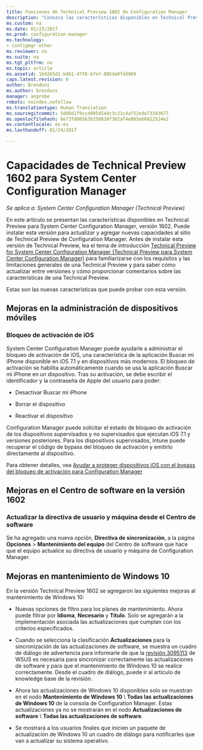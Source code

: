 ```yaml
---
title: Funciones de Technical Preview 1602 de Configuration Manager
description: "Conozca las características disponibles en Technical Preview para System Center Configuration Manager, versión 1602."
ms.custom: na
ms.date: 01/23/2017
ms.prod: configuration-manager
ms.technology:
- configmgr-other
ms.reviewer: na
ms.suite: na
ms.tgt_pltfrm: na
ms.topic: article
ms.assetid: 1b9265d1-b461-47f8-b7ef-885da0fdd969
caps.latest.revision: 6
author: Brenduns
ms.author: brenduns
manager: angrobe
robots: noindex,nofollow
ms.translationtype: Human Translation
ms.sourcegitcommit: 5d08d1f9ccd995d544c3c21c4af52ede73343077
ms.openlocfilehash: 6e737d06563b256010f302af4e805eb6812524e2
ms.contentlocale: es-es
ms.lasthandoff: 01/24/2017

---
```

# <a name="capabilities-in-technical-preview-1602-for-system-center-configuration-manager"></a>Capacidades de Technical Preview 1602 para System Center Configuration Manager

*Se aplica a: System Center Configuration Manager (Technical Preview)*

En este artículo se presentan las características disponibles en Technical Preview para System Center Configuration Manager, versión 1602. Puede instalar esta versión para actualizar y agregar nuevas capacidades al sitio de Technical Preview de Configuration Manager. Antes de instalar esta versión de Technical Preview, lea el tema de introducción [Technical Preview for System Center Configuration Manager (Technical Preview para System Center Configuration Manager)](../../core/get-started/technical-preview.md) para familiarizarse con los requisitos y las limitaciones generales de una Technical Preview y para saber cómo actualizar entre versiones y cómo proporcionar comentarios sobre las características de una Technical Preview.  

 Estas son las nuevas características que puede probar con esta versión.  

##  <a name="BKMK_MDM"></a> Mejoras en la administración de dispositivos móviles  

### <a name="ios-activation-lock"></a>Bloqueo de activación de iOS  
 System Center Configuration Manager puede ayudarle a administrar el bloqueo de activación de iOS, una característica de la aplicación Buscar mi iPhone disponible en iOS 7.1 y en dispositivos más modernos. El bloqueo de activación se habilita automáticamente cuando se usa la aplicación Buscar mi iPhone en un dispositivo. Tras su activación, se debe escribir el identificador y la contraseña de Apple del usuario para poder:  

-   Desactivar Buscar mi iPhone  

-   Borrar el dispositivo  

-   Reactivar el dispositivo  

 Configuration Manager puede solicitar el estado de bloqueo de activación de los dispositivos supervisados y no supervisados que ejecutan iOS 7.1 y versiones posteriores. Para los dispositivos supervisados, Intune puede recuperar el código de bypass del bloqueo de activación y emitirlo directamente al dispositivo.  

 Para obtener detalles, vea [Ayudar a proteger dispositivos iOS con el bypass del bloqueo de activación para Configuration Manager](/sccm/mdm/deploy-use/manage-ios-activation-lock)  

##  <a name="BKMK_SC1601"></a> Mejoras en el Centro de software en la versión 1602  

### <a name="refresh-pc-machine-and-user-policy-from-software-center"></a>Actualizar la directiva de usuario y máquina desde el Centro de software  
 Se ha agregado una nueva opción, **Directiva de sincronización**, a la página **Opciones** > **Mantenimiento del equipo** del Centro de software que hace que el equipo actualice su directiva de usuario y máquina de Configuration Manager.  

##  <a name="BKMK_Win10Servicing"></a> Mejoras en mantenimiento de Windows 10  
 En la versión Technical Preview 1602 se agregaron las siguientes mejoras al mantenimiento de Windows 10:  

-   Nuevas opciones de filtro para los planes de mantenimiento.  Ahora puede filtrar por **Idioma**, **Necesario** y **Título**. Solo se agregarán a la implementación asociada las actualizaciones que cumplan con los criterios especificados.  

-   Cuando se selecciona la clasificación **Actualizaciones** para la sincronización de las actualizaciones de software, se muestra un cuadro de diálogo de advertencia para informarle de que la [revisión 3095113](https://support.microsoft.com/kb/3095113) de WSUS es necesaria para sincronizar correctamente las actualizaciones de software y para que el mantenimiento de Windows 10 se realice correctamente.  Desde el cuadro de diálogo, puede ir al artículo de knowledge base de la revisión.  

-   Ahora las actualizaciones de Windows 10 disponibles solo se muestran en el nodo **Mantenimiento de Windows 10** \ **Todas las actualizaciones de Windows 10** de la consola de Configuration Manager. Estas actualizaciones ya no se mostrarán en el nodo **Actualizaciones de software** \ **Todas las actualizaciones de software**.  

-   Se mostrará a los usuarios finales que inicien un paquete de actualización de Windows 10 un cuadro de diálogo para notificarles que van a actualizar su sistema operativo.  

